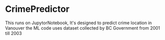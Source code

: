# CrimePredictor
This runs on JupytorNotebook, It's designed to predict crime location in Vanouver the ML code uses dataset collected by BC Government from 2001 till 2003

